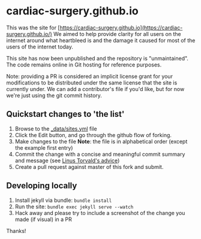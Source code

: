 cardiac-surgery.github.io
=========================

This was the site for [https://cardiac-surgery.github.io](https://cardiac-surgery.github.io/)
We aimed to help provide clarity for all users on the internet around what heartbleed is and the damage it caused for 
most of the users of the internet today.

This site has now been unpublished and the repository is "unmaintained".  The code remains online in Git hosting for reference purposes. 

Note: providing a PR is considered an implicit license grant for your
modifications to be distributed under the same license that the site is
currently under.  We can add a contributor's file if you'd like, but for now
we're just using the git commit history.


## Quickstart changes to 'the list'

1. Browse to the [_data/sites.yml](https://github.com/cardiac-surgery/cardiac-surgery.github.io/blob/master/_data/sites.yml) file
2. Click the Edit button, and go through the github flow of forking.
3. Make changes to the file **Note**: the file is in alphabetical order
   (except the example first entry)
4. Commit the change with a concise and meaningful commit summary and message
   (see [Linus Torvald's advice](https://gist.github.com/matthewhudson/1475276))
5. Create a pull request against master of this fork and submit.


## Developing locally

1. Install jekyll via bundle: `bundle install`
2. Run the site: `bundle exec jekyll serve --watch`
3. Hack away and please try to include a screenshot of the change you made (if visual) in a PR

Thanks!
